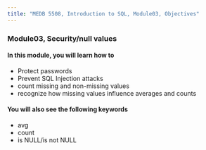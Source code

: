 ```yaml
---
title: "MEDB 5508, Introduction to SQL, Module03, Objectives"
---
```


### Module03, Security/null values

#### In this module, you will learn how to

+ Protect passwords
+ Prevent SQL Injection attacks 
+ count missing and non-missing values
+ recognize how missing values influence averages and counts

#### You will also see the following keywords

+ avg
+ count
+ is NULL/is not NULL
